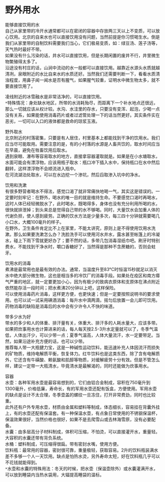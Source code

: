 
# 野外用水  

能够直接饮用的水  
自己从家里带的冷开水通常都可以在密闭的容器中存放两三天以上不变质，可以放心饮用。北京的自来水也可以直接饮用没有问题，当然前提是你习惯喝生水。倒是我们从家里带的自制饮料需要我们当心，它们极易变质，如：绿豆汤、莲子汤等，天气热时最好不带。  
如果没有什么污染的话，井水可以直接饮用，但是长期闲置的废井不行，井里微生物繁殖得太多了。  
沿途没有村庄的话，山涧中流动的水一般都可以直接饮用。越靠近水源头水质就越清冽，泉眼附近的水比自来水的水质还好。当然我们还需要判断一下，看看水质清浊程度，用鼻子闻一闻水是否有腥气，如果腥气较重，证明水中微生物太多，就不要直接饮用了。  

凌线附近的冰雪融水是非常洁净的，可以直接饮用。  
`*`特殊情况：身处缺水地区，所带的水消耗殆尽，而距离下一个补水地点还很远，那么一切就应该从权计较。水沟、水洼里的存水，只要没有变浑、起泡，少喝一点没有关系，如果能使用消毒药片或者过滤管处理一下的话当然更好。其实条件实在恶劣，一切可以入口的液体都是救命的琼浆玉液。  

野外取水  
北京附近的村落密集，只要是有人居住，村里基本上都能找到干净的饮用水。我们应当尽可能取用。需要注意的是，有的小村落的水源是人畜共饮的，取水时间应当在早晨，避免在牲畜饮用后取水。  
遇到泉眼、瀑布等容易取水的地方，直接拿容器灌取就是。如果是在小水塘取水，水面可能会有漂浮物，应该用瓶子取水：瓶口冲下插入水中，保持瓶口在水中然后翻转，这样漂浮物不会顺流进入瓶中。  
在河流湖泊处取水，可以在水边挖一个渗坑，然后舀取渗入坑中的净水。  

饮用和洗漱  
有很多野营者喝水不得法，感觉口渴了就非常痛快地喝一气，其实这是错误的。一定要时刻牢记：在野外，喝水的唯一目的就是维持生命。不要感觉口渴时再喝水，这时人体已经轻微脱水了，此时喝水，既喝得多，身体也没有充分利用所喝的水，很快就排泄掉；到头来总是觉得自己带的水不够喝。同时，大量饮水会加重人体的代谢负担，使人感到疲劳。正确的饮水方法是少量多次，每三四十分钟就需要喝几小口水，大概100毫升的样子。  
在野外，卫生条件肯定比不上在家里，不能太讲究，原则上是不得使用饮用水洗漱。那么如果要洗漱怎么办？洗脸洗手可以使用河水井水，露水甚至帐篷上的冷凝水，碰上下雨下雪就更好办了；要不然的话，多带几包消毒湿纸巾吧。刷牙时特别费水，不能找到干净水时，嚼口香糖好了，当然得是那种不含蔗糖的，否则会蛀牙。  

饮用水的消毒  
煮沸是最常用也是最有效的办法。通常，当温度升至83°C时恒温15秒就足以消灭水中绝大部分微生物，这也是相当多的冷饮厂的消毒手段。如果处在疫区和南方瘴气严重的地区，就一定要更加小心，因为有极少的致病衣原体和支原体在沸点附近依然能存活一段时间；把水煮沸20分钟以上吧，这样保险。  
可以使用消毒药片消毒，这样更方便，也更快速；但是一定要按照说明书的要求使用。也可以试一试采用碘酒消毒：每升水中滴两滴，摇匀后放置一会儿即可饮用。药物消毒的缺陷是消毒后的水中会有少许令人不快的味道。  

带多少水为好  
带水的多少和人的体重、排汗量有关，体重大、排汗多的人耗水量大，应该多带。如果把炊事用水也计算进来的话，每人每天按2.5-3升水定量就可以了，冬季气温低，人体出汗少，可以少带一点；夏季气温高，人体大量流汗，水一定要带足。当然，如果沿途补充方便的话，也可以少带。  
推荐每人带一大瓶健力宝，这是一种碱性运动饮料，能迅速补充人体因流汗而损失的矿物质，维持电解质平衡，恢复体力。红牛饮料也是这类东西，除了含有电解质外，它还含有牛磺酸、赖氨酸和肌醇等物质，对缓解疲劳十分有效。但是不管怎么样，建议一定带一大瓶清水，毕竟清水是最解渴的，同时还能做为炊事用水。  

容器  
水壶：各种军用水壶是最容易想到的，它们由铝合金制成，容积在750毫升到1300毫升，价格低廉，寿命长，有的军用水壶还配有饭盒，方便使用。军用水壶的缺点是设计不太合理，冬季壶盖的螺纹一旦冻住，打开非常费劲，同时也比较重。  
此外还有户外专用水壶，材质由金属和塑料等制成，体态细长，容易挂在背囊外挂上，有的水壶还配有保温套。有一种保温水壶，有点象日常使用的不锈钢保温杯，保温效果很好，当然价格也很好，如果不是去爬雪山或去林海雪原，没有必要配备。  
水囊：由多层高分子材料制成，体积可压缩，不怕烫，可以直接灌开水，重量轻。大容积的水囊还带有背负系统。  
水桶：塑料制成，可压缩得很扁。带有密封水嘴，使用方便。  
饮料瓶：最常用的容器，密封很可靠，重量极轻，获取容易。2升的饮料瓶装满水差不多够一个人一天饮用。缺点是怕热水烫，另外寿命太短，好在饮料瓶几乎可以不花钱就能得到。  
`*`水壶和水囊的特殊用法：冬天的时候，把水壶（保温壶除外）或水囊灌满开水，可以放到睡袋内当热水袋用，大辐提高睡袋的温标。  

